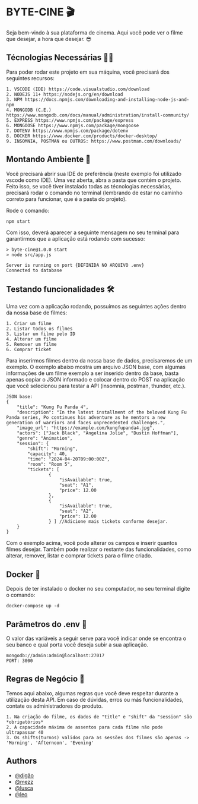 # BYTE-CINE 🎬

Seja bem-vindo à sua plataforma de cinema. Aqui você pode ver o filme que desejar, a hora que desejar. 😎

## Técnologias Necessárias 🧑‍💻

Para poder rodar este projeto em sua máquina, você precisará dos seguintes recursos:

    1. VSCODE (IDE) https://code.visualstudio.com/download
    2. NODEJS 11+ https://nodejs.org/en/download
    3. NPM https://docs.npmjs.com/downloading-and-installing-node-js-and-npm
    4. MONGODB (C.E.) https://www.mongodb.com/docs/manual/administration/install-community/
    5. EXPRESS https://www.npmjs.com/package/express
    6. MONGOOSE https://www.npmjs.com/package/mongoose
    7. DOTENV https://www.npmjs.com/package/dotenv
    8. DOCKER https://www.docker.com/products/docker-desktop/
    9. INSOMNIA, POSTMAN ou OUTROS: https://www.postman.com/downloads/

## Montando Ambiente 🚧

Você precisará abrir sua IDE de preferência (neste exemplo foi utilizado vscode como IDE). Uma vez aberta, abra a pasta que contém o projeto. Feito isso, se você tiver instalado todas as técnologias necessárias, precisará rodar o comando no terminal (lembrando de estar no caminho correto para funcionar, que é a pasta do projeto).

Rode o comando:

    npm start

Com isso, deverá aparecer a seguinte mensagem no seu terminal para garantirmos que a aplicação está rodando com sucesso:

    > byte-cine@1.0.0 start
    > node src/app.js

    Server is running on port {DEFINIDA NO ARQUIVO .env}
    Connected to database

## Testando funcionalidades 🛠️

Uma vez com a aplicação rodando, possuímos as seguintes ações dentro da nossa base de filmes:

    1. Criar um filme
    2. Listar todos os filmes
    3. Listar um filme pelo ID
    4. Alterar um filme
    5. Remover um filme
    6. Comprar ticket

Para inserirmos filmes dentro da nossa base de dados, precisaremos de um exemplo. O exemplo abaixo mostra um arquivo JSON base, com algumas informações de um filme exemplo a ser inserido dentro da base, basta apenas copiar o JSON informado e colocar dentro do POST na aplicação que você selecionou para testar a API (insomnia, postman, thunder, etc.).

    JSON base:
    {
        "title": "Kung Fu Panda 4",
        "description": "In the latest installment of the beloved Kung Fu Panda series, Po continues his adventure as he mentors a new generation of warriors and faces unprecedented challenges.",
        "image_url": "https://example.com/kungfupanda4.jpg",
        "actors": ["Jack Black", "Angelina Jolie", "Dustin Hoffman"],
        "genre": "Animation",
        "session": {
            "shift": "Morning",
            "capacity": 40,
            "time": "2024-04-20T09:00:00Z",
            "room": "Room 5",
            "tickets": [
                    {
                        "isAvailable": true,
                        "seat": "A1",
                        "price": 12.00
                    },
                    {
                        "isAvailable": true,
                        "seat": "A2",
                        "price": 12.00
                    } ] //Adicione mais tickets conforme desejar.
        }
    }

Com o exemplo acima, você pode alterar os campos e inserir quantos filmes desejar. Também pode realizar o restante das funcionalidades, como alterar, remover, listar e comprar tickets para o filme criado.

## Docker 🐳

Depois de ter instalado o docker no seu computador, no seu terminal digite o comando:


    docker-compose up -d


## Parâmetros do .env 🚀

O valor das variáveis a seguir serve para você indicar onde se encontra o seu banco e qual porta você deseja subir a sua aplicação.

    mongodb://admin:admin@localhost:27017
    PORT: 3000

## Regras de Negócio 📝

Temos aqui abaixo, algumas regras que você deve respeitar durante a utilização desta API. Em caso de dúvidas, erros ou más funcionalidades, contate os administradores do produto.

    1. Na criação do filme, os dados de "title" e "shift" da "session" são *obrigatórios*
    2. A capacidade máxima de assentos para cada filme não pode ultrapassar 40
    3. Os shifts(turnos) validos para as sessões dos filmes são apenas -> 'Morning', 'Afternoon', 'Evening'

## Authors

- [@digão](https://github.com/rodrigo-marquesz)
- [@mezz](https://github.com/vitormezz)
- [@lusca](https://github.com/luskinhasousa)
- [@leo](https://github.com/leonardofsil)
